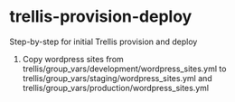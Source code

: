 # trellis-provision-deploy
Step-by-step for initial Trellis provision and deploy

1. Copy wordpress sites from trellis/group_vars/development/wordpress_sites.yml to trellis/group_vars/staging/wordpress_sites.yml and trellis/group_vars/production/wordpress_sites.yml
